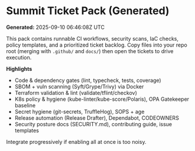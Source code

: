 # Summit Ticket Pack (Generated)
**Generated:** 2025-09-10 06:46:08Z UTC

This pack contains runnable CI workflows, security scans, IaC checks, policy templates, and a prioritized ticket backlog.
Copy files into your repo root (merging with `.github/` and `docs/`) then open the tickets to drive execution.

**Highlights**
- Code & dependency gates (lint, typecheck, tests, coverage)
- SBOM + vuln scanning (Syft/Grype/Trivy) via Docker
- Terraform validation & lint (validate/tflint/checkov)
- K8s policy & hygiene (kube-linter/kube-score/Polaris), OPA Gatekeeper baseline
- Secret hygiene (git-secrets, TruffleHog), SOPS + age
- Release automation (Release Drafter), Dependabot, CODEOWNERS
- Security posture docs (SECURITY.md), contributing guide, issue templates

Integrate progressively if enabling all at once is too noisy.
